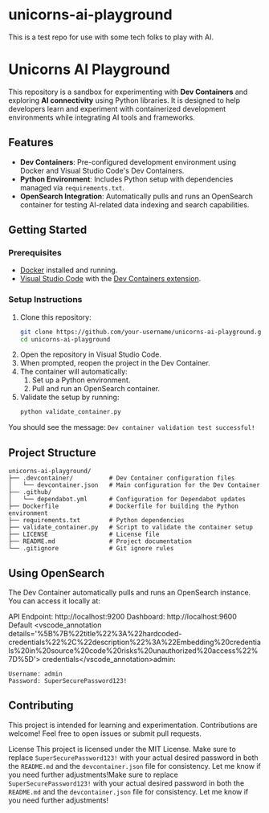 # unicorns-ai-playground
This is a test repo for use with some tech folks to play with AI.

# Unicorns AI Playground

This repository is a sandbox for experimenting with **Dev Containers** and exploring **AI connectivity** using Python libraries. It is designed to help developers learn and experiment with containerized development environments while integrating AI tools and frameworks.

## Features

- **Dev Containers**: Pre-configured development environment using Docker and Visual Studio Code's Dev Containers.
- **Python Environment**: Includes Python setup with dependencies managed via `requirements.txt`.
- **OpenSearch Integration**: Automatically pulls and runs an OpenSearch container for testing AI-related data indexing and search capabilities.

## Getting Started

### Prerequisites

- [Docker](https://www.docker.com/) installed and running.
- [Visual Studio Code](https://code.visualstudio.com/) with the [Dev Containers extension](https://marketplace.visualstudio.com/items?itemName=ms-vscode-remote.remote-containers).

### Setup Instructions

1. Clone this repository:
   ```bash
   git clone https://github.com/your-username/unicorns-ai-playground.git
   cd unicorns-ai-playground
1. Open the repository in Visual Studio Code.
1. When prompted, reopen the project in the Dev Container.
1. The container will automatically:
    1. Set up a Python environment.
    1. Pull and run an OpenSearch container.
1. Validate the setup by running:
    ```bash
    python validate_container.py
You should see the message: `Dev container validation test successful!`

## Project Structure
```
unicorns-ai-playground/
├── .devcontainer/          # Dev Container configuration files
│   └── devcontainer.json   # Main configuration for the Dev Container
├── .github/
│   └── dependabot.yml      # Configuration for Dependabot updates
├── Dockerfile              # Dockerfile for building the Python environment
├── requirements.txt        # Python dependencies
├── validate_container.py   # Script to validate the container setup
├── LICENSE                 # License file
├── README.md               # Project documentation
└── .gitignore              # Git ignore rules
```

## Using OpenSearch
The Dev Container automatically pulls and runs an OpenSearch instance. You can access it locally at:

API Endpoint: http://localhost:9200
Dashboard: http://localhost:9600
Default <vscode_annotation details='%5B%7B%22title%22%3A%22hardcoded-credentials%22%2C%22description%22%3A%22Embedding%20credentials%20in%20source%20code%20risks%20unauthorized%20access%22%7D%5D'> credentials</vscode_annotation>admin:
```
Username: admin
Password: SuperSecurePassword123!
```

## Contributing
This project is intended for learning and experimentation. Contributions are welcome! Feel free to open issues or submit pull requests.

License
This project is licensed under the MIT License.
Make sure to replace `SuperSecurePassword123!` with your actual desired password in both the `README.md` and the `devcontainer.json` file for consistency. Let me know if you need further adjustments!Make sure to replace `SuperSecurePassword123!` with your actual desired password in both the `README.md` and the `devcontainer.json` file for consistency. Let me know if you need further adjustments!